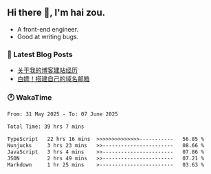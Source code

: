## Hi there 👋, I'm hai zou.

- A front-end engineer.
- Good at writing bugs.

### 📖 Latest Blog Posts
<!-- BLOG-POST-LIST:START -->
- [关于我的博客建站经历](https://www.izou.top/2025/01/blog-site-build/)
- [白嫖！搭建自己的域名邮箱](https://www.izou.top/2025/01/domain-mail/)
<!-- BLOG-POST-LIST:END -->

### 🕐 WakaTime
<!--START_SECTION:waka-->

```txt
From: 31 May 2025 - To: 07 June 2025

Total Time: 39 hrs 7 mins

TypeScript   22 hrs 16 mins  >>>>>>>>>>>>>>-----------   56.85 %
Nunjucks     3 hrs 23 mins   >>-----------------------   08.66 %
JavaScript   3 hrs 4 mins    >>-----------------------   07.86 %
JSON         2 hrs 49 mins   >>-----------------------   07.21 %
Markdown     1 hr 25 mins    >------------------------   03.63 %
```

<!--END_SECTION:waka-->
